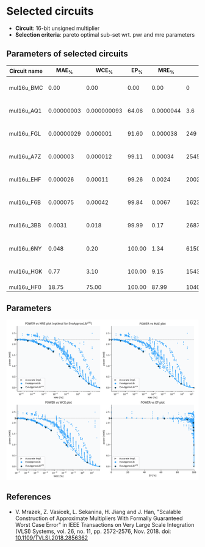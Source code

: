 
Selected circuits
===================
 - **Circuit**: 16-bit unsigned multiplier
 - **Selection criteria**: pareto optimal sub-set wrt. pwr and mre parameters

Parameters of selected circuits
----------------------------

| Circuit name | MAE<sub>%</sub> | WCE<sub>%</sub> | EP<sub>%</sub> | MRE<sub>%</sub> | MSE | Download |
| --- |  --- | --- | --- | --- | --- | --- | 
| mul16u_BMC | 0.00 | 0.00 | 0.00 | 0.00 | 0 |  [[Verilog](mul16u_BMC.v)] [[Verilog<sub>PDK45</sub>](mul16u_BMC_pdk45.v)] [[C](mul16u_BMC.c)] |
| mul16u_AQ1 | 0.00000003 | 0.000000093 | 64.06 | 0.0000044 | 3.6 |  [[Verilog](mul16u_AQ1.v)] [[Verilog<sub>PDK45</sub>](mul16u_AQ1_pdk45.v)] [[C](mul16u_AQ1.c)] |
| mul16u_FGL | 0.00000029 | 0.000001 | 91.60 | 0.000038 | 249 |  [[Verilog](mul16u_FGL.v)] [[Verilog<sub>PDK45</sub>](mul16u_FGL_pdk45.v)] [[C](mul16u_FGL.c)] |
| mul16u_A7Z | 0.000003 | 0.000012 | 99.11 | 0.00034 | 25453 |  [[Verilog](mul16u_A7Z.v)] [[Verilog<sub>PDK45</sub>](mul16u_A7Z_pdk45.v)] [[C](mul16u_A7Z.c)] |
| mul16u_EHF | 0.000026 | 0.00011 | 99.26 | 0.0024 | 20028.834e2 |  [[Verilog](mul16u_EHF.v)] [[Verilog<sub>PDK45</sub>](mul16u_EHF_pdk45.v)] [[C](mul16u_EHF.c)] |
| mul16u_F6B | 0.000075 | 0.00042 | 99.84 | 0.0067 | 16238.254e3 |  [[Verilog](mul16u_F6B.v)] [[Verilog<sub>PDK45</sub>](mul16u_F6B_pdk45.v)] [[C](mul16u_F6B.c)] |
| mul16u_3BB | 0.0031 | 0.018 | 99.99 | 0.17 | 26871.835e6 |  [[Verilog](mul16u_3BB.v)] [[Verilog<sub>PDK45</sub>](mul16u_3BB_pdk45.v)] [[C](mul16u_3BB.c)] |
| mul16u_6NY | 0.048 | 0.20 | 100.00 | 1.34 | 61508.569e8 |  [[Verilog](mul16u_6NY.v)] [[Verilog<sub>PDK45</sub>](mul16u_6NY_pdk45.v)] [[C](mul16u_6NY.c)] |
| mul16u_HGK | 0.77 | 3.10 | 100.00 | 9.15 | 15436.2e11 |  [[Verilog](mul16u_HGK.v)] [[Verilog<sub>PDK45</sub>](mul16u_HGK_pdk45.v)] [[C](mul16u_HGK.c)] |
| mul16u_HF0 | 18.75 | 75.00 | 100.00 | 87.99 | 10407.645e14 |  [[Verilog](mul16u_HF0.v)]  [[C](mul16u_HF0.c)] |
    
Parameters
--------------
![Parameters figure](fig.png)

References
--------------
   - V. Mrazek, Z. Vasicek, L. Sekanina, H. Jiang and J. Han, "Scalable Construction of Approximate Multipliers With Formally Guaranteed Worst Case Error" in IEEE Transactions on Very Large Scale Integration (VLSI) Systems, vol. 26, no. 11, pp. 2572-2576, Nov. 2018. doi: [10.1109/TVLSI.2018.2856362](https://dx.doi.org/10.1109/TVLSI.2018.2856362)

             
